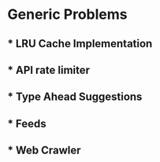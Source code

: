 # Generic Problems
## * LRU Cache Implementation
## * API rate limiter
## * Type Ahead Suggestions
## * Feeds
## * Web Crawler
